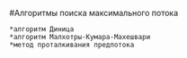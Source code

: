 #Алгоритмы поиска максимального потока

    *алгоритм Диница
    *алгоритм Малхотры-Кумара-Махешвари
    *метод проталкивания предпотока